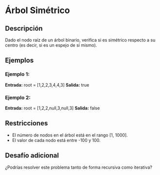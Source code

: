 # Árbol Simétrico

## Descripción

Dado el nodo raíz de un árbol binario, verifica si es simétrico respecto a su centro (es decir, si es un espejo de sí mismo).

## Ejemplos

### Ejemplo 1:

**Entrada:** root = [1,2,2,3,4,4,3]
**Salida:** true

### Ejemplo 2:

**Entrada:** root = [1,2,2,null,3,null,3]
**Salida:** false

## Restricciones

- El número de nodos en el árbol está en el rango [1, 1000].
- El valor de cada nodo está entre -100 y 100.

## Desafío adicional

¿Podrías resolver este problema tanto de forma recursiva como iterativa?